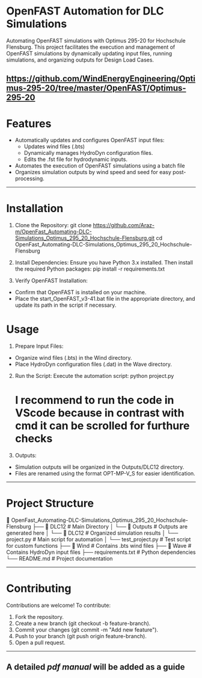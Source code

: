 # OpenFAST Automation for DLC Simulations
  Automating OpenFAST simulations with Optimus 295-20 for Hochschule Flensburg. This project facilitates the execution and management of OpenFAST simulations by   dynamically updating input files, running simulations, and organizing outputs for Design Load Cases.

https://github.com/WindEnergyEngineering/Optimus-295-20/tree/master/OpenFAST/Optimus-295-20
--------------------------------------------------------------------------------
# Features

  - Automatically updates and configures OpenFAST input files:
    - Updates wind files (.bts)
    - Dynamically manages HydroDyn configuration files.
    - Edits the .fst file for hydrodynamic inputs.
  - Automates the execution of OpenFAST simulations using a batch file
  - Organizes simulation outputs by wind speed and seed for easy post-processing.
   
-----------------------------------------------------------------------------------------------
# Installation
1. Clone the Repository:
   git clone https://github.com/Araz-m/OpenFast_Automating-DLC-Simulations_Optimus_295_20_Hochschule-Flensburg.git
cd OpenFast_Automating-DLC-Simulations_Optimus_295_20_Hochschule-Flensburg

   
2. Install Dependencies: Ensure you have Python 3.x installed. Then install the required Python packages:
   pip install -r requirements.txt
   
4. Verify OpenFAST Installation:

- Confirm that OpenFAST is installed on your machine.
- Place the start_OpenFAST_v3-41.bat file in the appropriate directory, and update its path in the script if necessary.
   
# Usage

1. Prepare Input Files:

  - Organize wind files (.bts) in the Wind directory.
  - Place HydroDyn configuration files (.dat) in the Wave directory.
  
2. Run the Script: Execute the automation script:
   python project.py
   # I recommend to run the code in VScode because in contrast with cmd it can be scrolled for furthure checks
   
4. Outputs:

- Simulation outputs will be organized in the Outputs/DLC12 directory.
- Files are renamed using the format OPT-MP-V<WindSpeed>_S<Seed> for easier identification.
--------------------------------------------------------------------------------------
# Project Structure
📂 OpenFast_Automating-DLC-Simulations_Optimus_295_20_Hochschule-Flensburg
├── 📁 DLC12             # Main Directory
│  └── 📂 Outputs           # Outputs are generated here
│     └── 📂 DLC12         # Organized simulation results
│  └── project.py           # Main script for automation
│  └── test_project.py      # Test script for custom functions
├── 📁 Wind              # Contains .bts wind files
├── 📁 Wave              # Contains HydroDyn input files
├── requirements.txt     # Python dependencies
└── README.md            # Project documentation

----------------------------------------------------------------------------
# Contributing
 Contributions are welcome! To contribute:

1. Fork the repository.
2. Create a new branch (git checkout -b feature-branch).
3. Commit your changes (git commit -m "Add new feature").
4. Push to your branch (git push origin feature-branch).
5. Open a pull request.
--------------------------------------------------------------------------------

A detailed *pdf manual* will be added as a guide
--------------------------------------------------------------------------
